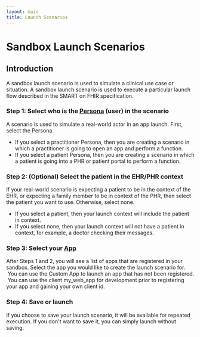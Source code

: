 ```yaml
---
layout: main
title: Launch Scenarios
---
```


# Sandbox Launch Scenarios



## Introduction

A sandbox launch scenario is used to simulate a clinical use case or situation. A sandbox launch scenario is used to execute a particular launch flow described in the SMART on FHIR specification. 


### Step 1: Select who is the [Persona](http://docs.smarthealthit.org/sandbox/persona.html) (user) in the scenario
A scenario is used to simulate a real-world actor in an app launch. First, select the Persona.  

* If you select a practitioner Persona, then you are creating a scenario in which a practitioner is going to open an app and perform a function.
* If you select a patient Persona, then you are creating a scenario in which a patient is going into a PHR or patient portal to perform a function.
  
  
### Step 2: (Optional) Select the patient in the EHR/PHR context

If your real-world scenario is expecting a patient to be in the context of the EHR, or expecting a family member to be in context of the PHR, then select the patient you want to use. Otherwise, select none.  
* If you select a patient, then your launch context will include the patient in context.  
* If you select none, then your launch context will not have a patient in context, for example, a doctor checking their messages.
  
  
### Step 3: Select your [App](http://docs.smarthealthit.org/sandbox/register.html)

After Steps 1 and 2, you will see a list of apps that are registered in your sandbox. Select the app you would like to create the launch scenario for.  You can use the Custom App to launch an app that has not been registered.  You can use the client my_web_app for development prior to registering your app and gaining your own client id.


### Step 4: Save or launch

If you choose to save your launch scenario, it will be available for repeated execution. If you don't want to save it, you can simply launch without saving.
